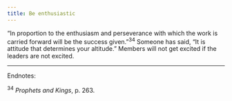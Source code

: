 ```yaml
---
title: Be enthusiastic
---
```


“In proportion to the enthusiasm and perseverance with which the work is carried forward will be the success given.”<sup>34</sup> Someone has said, “It is attitude that determines your altitude.” Members will not get excited if the leaders are not excited.

---

Endnotes:

<sup>34</sup> _Prophets and Kings_, p. 263.